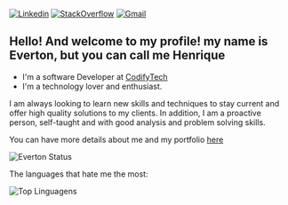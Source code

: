 
[![Linkedin](https://img.shields.io/badge/LinkedIn-blue?style=for-the-badge&logo=Linkedin)](https://www.linkedin.com/in/everton-henrique-085739251/)
[![StackOverflow](https://img.shields.io/badge/Stackoverflow-lightgrey?style=for-the-badge&logo=stack-overflow)](https://pt.stackoverflow.com/users/293916/everton)
[![Gmail](https://img.shields.io/badge/-Gmail-c14438?style=for-the-badge&logo=Gmail&logoColor=white&link=mailto:everton.henriqueer@gmail.com)](mailto:everton.henriqueer@gmail.com)

## Hello! And welcome to my profile! my name is Everton, but you can call me Henrique



<!--![gif to animate people who visit my profile](https://media2.giphy.com/media/cXblnKXr2BQOaYnTni/giphy.gif?cid=ecf05e47qc3wqiwi0pdbksa2to45nii92pprl9z2ab8f0c2l&rid=giphy.gif&ct=g)-->

- I'm a software Developer at <a target="_blank" href="https://codifytech.com.br/">CodifyTech</a>
- I'm a technology lover and enthusiast.

I am always looking to learn new skills and techniques to stay current and offer high quality solutions to my clients. In addition, I am a proactive person, self-taught and with good analysis and problem solving skills.

You can have more details about me and my portfolio <a target="_blank" href="https://portfolio-everton-v1.vercel.app/">here</a>

![Everton Status](https://github-readme-stats.vercel.app/api?username=FilipePaulinodeveloper&show_icons=true&theme=transparent)

The languages that hate me the most:

![Top Linguagens](https://github-readme-stats.vercel.app/api/top-langs/?username=heyeverton&layout=compact&theme=transparent)
